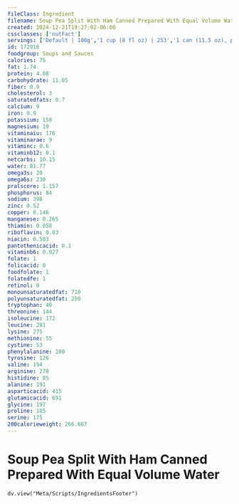 ```yaml
---
fileClass: Ingredient
filename: Soup Pea Split With Ham Canned Prepared With Equal Volume Water
created: 2024-12-21T19:27:02-06:00
cssclasses: ['nutFact']
servings: ['Default | 100g','1 cup (8 fl oz) | 253','1 can (11.5 oz), prepared | 614']
id: 172916
foodgroup: Soups and Sauces
calories: 75
fat: 1.74
protein: 4.08
carbohydrate: 11.05
fiber: 0.9
cholesterol: 3
saturatedfats: 0.7
calcium: 9
iron: 0.9
potassium: 158
magnesium: 19
vitaminaiu: 176
vitaminarae: 9
vitaminc: 0.6
vitaminb12: 0.1
netcarbs: 10.15
water: 81.77
omega3s: 20
omega6s: 230
pralscore: 1.157
phosphorus: 84
sodium: 398
zinc: 0.52
copper: 0.146
manganese: 0.265
thiamin: 0.058
riboflavin: 0.03
niacin: 0.583
pantothenicacid: 0.1
vitaminb6: 0.027
folate: 1
folicacid: 0
foodfolate: 1
folatedfe: 1
retinol: 0
monounsaturatedfat: 710
polyunsaturatedfat: 250
tryptophan: 40
threonine: 144
isoleucine: 172
leucine: 281
lysine: 275
methionine: 55
cystine: 53
phenylalanine: 180
tyrosine: 126
valine: 194
arginine: 278
histidine: 85
alanine: 191
asparticacid: 415
glutamicacid: 691
glycine: 197
proline: 185
serine: 175
200calorieweight: 266.667
---
```


# Soup Pea Split With Ham Canned Prepared With Equal Volume Water

```dataviewjs
dv.view("Meta/Scripts/IngredientsFooter")
```